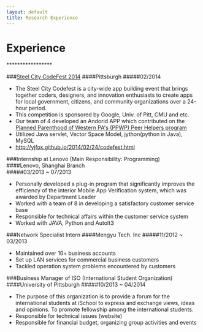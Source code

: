```yaml
---
layout: default
title: Research Experience
---
```


<h1> Experience </h1>
*****************

###[Steel City CodeFest 2014](http://steelcitycodefest.com/photos)
####Pittsburgh
#####02/2014 
- The Steel City Codefest is a city-wide app building event that brings together coders, designers, and innovation enthusiasts to create apps for local government, citizens, and community organizations over a 24-hour period.
- This competition is sponsored by Google, Univ. of Pitt, CMU and etc. 
- Our team of 4 developed an Andorid APP which contributed on the [Planned Parenthood of Western PA's (PPWP) Peer Helpers program](http://www.plannedparenthood.org/western-pennsylvania/)
- Utilized Java servlet, Vector Space Model, jython(python in Java), MySQL
- <http://yjfox.github.io/2014/02/24/codefest.html>

###Internship at Lenovo (Main Responsibility: Programming)  
####Lenovo, Shanghai Branch  
#####03/2013 ~ 07/2013  
- Personally developed a plug-in program that significantly improves the efficiency of the interior Mobile App Verification system, which was awarded by Department Leader    
- Worked with a team of 8 in developing a satisfactory customer service base  
- Responsible for technical affairs within the customer service system  
- Worked with JAVA, Python and AutoIt3  

###Network Specialist Intern
####Mengyu Tech. Inc
#####11/2012 ~ 03/2013  
- Maintained over 10+ business accounts  
- Set up LAN services for commercial business customers  
- Tackled operation system problems encountered by customers  

###Business Manager of ISO (International Student Organization)
####University of Pittsburgh
#####10/2013 ~ 04/2014
- The purpose of this organization is to provide a forum for the international students at iSchool to express and exchange views, ideas and opinions. To promote fellowship among the international students.   
- Responsible for technical issues (website)  
- Responsible for financial budget, organizing group activities and events
